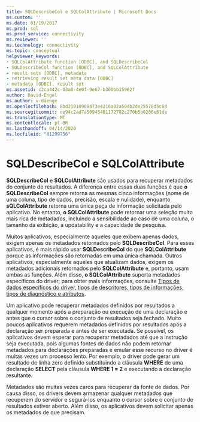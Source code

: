 ```yaml
---
title: SQLDescribeCol e SQLColAttribute | Microsoft Docs
ms.custom: ''
ms.date: 01/19/2017
ms.prod: sql
ms.prod_service: connectivity
ms.reviewer: ''
ms.technology: connectivity
ms.topic: conceptual
helpviewer_keywords:
- SQLColAttribute function [ODBC], and SQLDescribeCol
- SQLDescribeCol function [ODBC], and SQLColAttribute
- result sets [ODBC], metadata
- retrieving result set meta data [ODBC]
- metadata [ODBC], result set
ms.assetid: c2ca442c-03a8-4e0f-9e67-b300bb15962f
author: David-Engel
ms.author: v-daenge
ms.openlocfilehash: 8bd21010908473e4216a02a504b2de25578d5c84
ms.sourcegitcommit: ce94c2ad7a50945481172782c270b5b0206e61de
ms.translationtype: MT
ms.contentlocale: pt-BR
ms.lasthandoff: 04/14/2020
ms.locfileid: "81299756"
---
```

# <a name="sqldescribecol-and-sqlcolattribute"></a>SQLDescribeCol e SQLColAttribute
**SQLDescribeCol** e **SQLColAttribute** são usados para recuperar metadados do conjunto de resultados. A diferença entre essas duas funções é que **o SQLDescribeCol** sempre retorna as mesmas cinco informações (nome de uma coluna, tipo de dados, precisão, escala e nulidade), enquanto **sQLColAttribute** retorna uma única peça de informação solicitada pelo aplicativo. No entanto, **o SQLColAttribute** pode retornar uma seleção muito mais rica de metadados, incluindo a sensibilidade ao caso de uma coluna, o tamanho da exibição, a updatability e a capacidade de pesquisa.  
  
 Muitos aplicativos, especialmente aqueles que exibem apenas dados, exigem apenas os metadados retornados pelo **SQLDescribeCol**. Para esses aplicativos, é mais rápido usar **SQLDescribeCol** do que **SQLColAttribute** porque as informações são retornadas em uma única chamada. Outros aplicativos, especialmente aqueles que atualizam dados, exigem os metadados adicionais retornados pelo **SQLColAttribute** e, portanto, usam ambas as funções. Além disso, **o SQLColAttribute** suporta metadados específicos do driver; para obter mais informações, consulte [Tipos de dados específicos do driver, tipos de descritores, tipos de informações, tipos de diagnóstico e atributos](../../../odbc/reference/develop-app/driver-specific-data-types-descriptor-information-diagnostic.md).  
  
 Um aplicativo pode recuperar metadados definidos por resultados a qualquer momento após a preparação ou execução de uma declaração e antes que o cursor sobre o conjunto de resultados seja fechado. Muito poucos aplicativos requerem metadados definidos por resultados após a declaração ser preparada e antes de ser executada. Se possível, os aplicativos devem esperar para recuperar metadados até que a instrução seja executada, pois algumas fontes de dados não podem retornar metadados para declarações preparadas e emular esse recurso no driver é muitas vezes um processo lento. Por exemplo, o driver pode gerar um resultado de linha zero definido substituindo a cláusula **WHERE** de uma declaração **SELECT** pela cláusula **WHERE 1 = 2** e executando a declaração resultante.  
  
 Metadados são muitas vezes caros para recuperar da fonte de dados. Por causa disso, os drivers devem armazenar qualquer metadados que recuperem do servidor e segurá-los enquanto o cursor sobre o conjunto de resultados estiver aberto. Além disso, os aplicativos devem solicitar apenas os metadados de que precisam.
